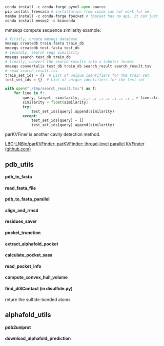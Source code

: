 ```python
conda install -c conda-forge pymol-open-source
pip install freesasa # installation from conda can not work for me. 
mamba install -c conda-forge fpocket # fpocket has no api, it can just be called by terminal. e.g. fpocket -f af_pocket.pdb
conda install mmseq2 -c bioconda
```

mmseqs compute sequence similarity example:

```python
# firstly, create mmseqs database
mmseqs createdb train.fasta train_db
mmseqs createdb test.fasta test_db
# secondly, search seqs similarity
mmseqs search test_db train_db
# finally, convert the search results into a tabular format
mmseqs convertalis test_db train_db search_result search_result.tsv
# read search_result.tsv
train_set_ids = {}  # List of unique identifiers for the train set
test_set_ids = {}  # List of unique identifiers for the test set

with open("./tmp/search_result.tsv") as f:
    for line in f:
        query, target, similarity, _,_, _, _, _, _, _, _, _ = line.strip().split("\t")
        similarity = float(similarity)
        try:
            test_set_ids[query].append(similarity)
        except:
            test_set_ids[query] = []
            test_set_ids[query].append(similarity)
```

parKVFiner is another cavity detection method.

[LBC-LNBio/parKVFinder: parKVFinder: thread-level parallel KVFinder (github.com)](https://github.com/LBC-LNBio/parKVFinder)

## pdb_utils

#### pdb_to_fasta

#### read_fasta_file

#### pdb_to_fasta_parallel

#### align_and_rmsd

#### residues_saver

#### pocket_trunction

#### extract_alphafold_pocket

#### calculate_pocket_sasa

####  read_pocket_info

#### compute_convex_hull_volume

#### find_diSContact  (in disulfide.py)

return the sulfide-bonded atoms



## alphafold_utils

#### pdb2uniprot

#### download_alphafold_prediction
